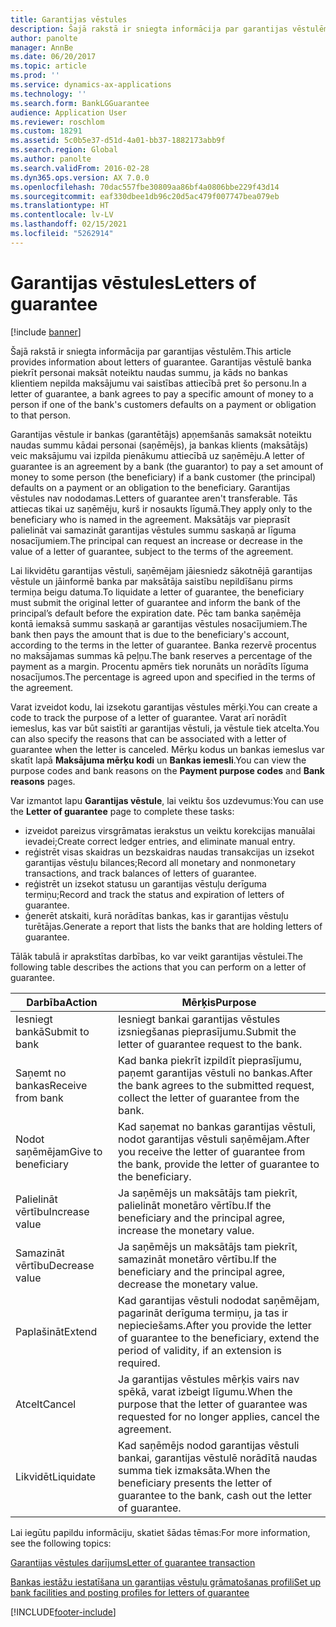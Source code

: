 ```yaml
---
title: Garantijas vēstules
description: Šajā rakstā ir sniegta informācija par garantijas vēstulēm. Garantijas vēstulē banka piekrīt personai maksāt noteiktu naudas summu, ja kāds no bankas klientiem nepilda maksājumu vai saistības attiecībā pret šo personu.
author: panolte
manager: AnnBe
ms.date: 06/20/2017
ms.topic: article
ms.prod: ''
ms.service: dynamics-ax-applications
ms.technology: ''
ms.search.form: BankLGGuarantee
audience: Application User
ms.reviewer: roschlom
ms.custom: 18291
ms.assetid: 5c0b5e37-d51d-4a01-bb37-1882173abb9f
ms.search.region: Global
ms.author: panolte
ms.search.validFrom: 2016-02-28
ms.dyn365.ops.version: AX 7.0.0
ms.openlocfilehash: 70dac557fbe30809aa86bf4a0806bbe229f43d14
ms.sourcegitcommit: eaf330dbee1db96c20d5ac479f007747bea079eb
ms.translationtype: HT
ms.contentlocale: lv-LV
ms.lasthandoff: 02/15/2021
ms.locfileid: "5262914"
---
```

# <a name="letters-of-guarantee"></a><span data-ttu-id="a0bdd-104">Garantijas vēstules</span><span class="sxs-lookup"><span data-stu-id="a0bdd-104">Letters of guarantee</span></span>

[!include [banner](../includes/banner.md)]

<span data-ttu-id="a0bdd-105">Šajā rakstā ir sniegta informācija par garantijas vēstulēm.</span><span class="sxs-lookup"><span data-stu-id="a0bdd-105">This article provides information about letters of guarantee.</span></span> <span data-ttu-id="a0bdd-106">Garantijas vēstulē banka piekrīt personai maksāt noteiktu naudas summu, ja kāds no bankas klientiem nepilda maksājumu vai saistības attiecībā pret šo personu.</span><span class="sxs-lookup"><span data-stu-id="a0bdd-106">In a letter of guarantee, a bank agrees to pay a specific amount of money to a person if one of the bank's customers defaults on a payment or obligation to that person.</span></span> 

<span data-ttu-id="a0bdd-107">Garantijas vēstule ir bankas (garantētājs) apņemšanās samaksāt noteiktu naudas summu kādai personai (saņēmējs), ja bankas klients (maksātājs) veic maksājumu vai izpilda pienākumu attiecībā uz saņēmēju.</span><span class="sxs-lookup"><span data-stu-id="a0bdd-107">A letter of guarantee is an agreement by a bank (the guarantor) to pay a set amount of money to some person (the beneficiary) if a bank customer (the principal) defaults on a payment or an obligation to the beneficiary.</span></span> <span data-ttu-id="a0bdd-108">Garantijas vēstules nav nododamas.</span><span class="sxs-lookup"><span data-stu-id="a0bdd-108">Letters of guarantee aren't transferable.</span></span> <span data-ttu-id="a0bdd-109">Tās attiecas tikai uz saņēmēju, kurš ir nosaukts līgumā.</span><span class="sxs-lookup"><span data-stu-id="a0bdd-109">They apply only to the beneficiary who is named in the agreement.</span></span> <span data-ttu-id="a0bdd-110">Maksātājs var pieprasīt palielināt vai samazināt garantijas vēstules summu saskaņā ar līguma nosacījumiem.</span><span class="sxs-lookup"><span data-stu-id="a0bdd-110">The principal can request an increase or decrease in the value of a letter of guarantee, subject to the terms of the agreement.</span></span> 

<span data-ttu-id="a0bdd-111">Lai likvidētu garantijas vēstuli, saņēmējam jāiesniedz sākotnējā garantijas vēstule un jāinformē banka par maksātāja saistību nepildīšanu pirms termiņa beigu datuma.</span><span class="sxs-lookup"><span data-stu-id="a0bdd-111">To liquidate a letter of guarantee, the beneficiary must submit the original letter of guarantee and inform the bank of the principal’s default before the expiration date.</span></span> <span data-ttu-id="a0bdd-112">Pēc tam banka saņēmēja kontā iemaksā summu saskaņā ar garantijas vēstules nosacījumiem.</span><span class="sxs-lookup"><span data-stu-id="a0bdd-112">The bank then pays the amount that is due to the beneficiary's account, according to the terms in the letter of guarantee.</span></span> <span data-ttu-id="a0bdd-113">Banka rezervē procentus no maksājamas summas kā peļņu.</span><span class="sxs-lookup"><span data-stu-id="a0bdd-113">The bank reserves a percentage of the payment as a margin.</span></span> <span data-ttu-id="a0bdd-114">Procentu apmērs tiek norunāts un norādīts līguma nosacījumos.</span><span class="sxs-lookup"><span data-stu-id="a0bdd-114">The percentage is agreed upon and specified in the terms of the agreement.</span></span> 

<span data-ttu-id="a0bdd-115">Varat izveidot kodu, lai izsekotu garantijas vēstules mērķi.</span><span class="sxs-lookup"><span data-stu-id="a0bdd-115">You can create a code to track the purpose of a letter of guarantee.</span></span> <span data-ttu-id="a0bdd-116">Varat arī norādīt iemeslus, kas var būt saistīti ar garantijas vēstuli, ja vēstule tiek atcelta.</span><span class="sxs-lookup"><span data-stu-id="a0bdd-116">You can also specify the reasons that can be associated with a letter of guarantee when the letter is canceled.</span></span> <span data-ttu-id="a0bdd-117">Mērķu kodus un bankas iemeslus var skatīt lapā **Maksājuma mērķu kodi** un **Bankas iemesli**.</span><span class="sxs-lookup"><span data-stu-id="a0bdd-117">You can view the purpose codes and bank reasons on the **Payment purpose codes** and **Bank reasons** pages.</span></span> 

<span data-ttu-id="a0bdd-118">Var izmantot lapu **Garantijas vēstule**, lai veiktu šos uzdevumus:</span><span class="sxs-lookup"><span data-stu-id="a0bdd-118">You can use the **Letter of guarantee** page to complete these tasks:</span></span>

-   <span data-ttu-id="a0bdd-119">izveidot pareizus virsgrāmatas ierakstus un veiktu korekcijas manuālai ievadei;</span><span class="sxs-lookup"><span data-stu-id="a0bdd-119">Create correct ledger entries, and eliminate manual entry.</span></span>
-   <span data-ttu-id="a0bdd-120">reģistrēt visas skaidras un bezskaidras naudas transakcijas un izsekot garantijas vēstuļu bilances;</span><span class="sxs-lookup"><span data-stu-id="a0bdd-120">Record all monetary and nonmonetary transactions, and track balances of letters of guarantee.</span></span>
-   <span data-ttu-id="a0bdd-121">reģistrēt un izsekot statusu un garantijas vēstuļu derīguma termiņu;</span><span class="sxs-lookup"><span data-stu-id="a0bdd-121">Record and track the status and expiration of letters of guarantee.</span></span>
-   <span data-ttu-id="a0bdd-122">ģenerēt atskaiti, kurā norādītas bankas, kas ir garantijas vēstuļu turētājas.</span><span class="sxs-lookup"><span data-stu-id="a0bdd-122">Generate a report that lists the banks that are holding letters of guarantee.</span></span>

<span data-ttu-id="a0bdd-123">Tālāk tabulā ir aprakstītas darbības, ko var veikt garantijas vēstulei.</span><span class="sxs-lookup"><span data-stu-id="a0bdd-123">The following table describes the actions that you can perform on a letter of guarantee.</span></span>

| <span data-ttu-id="a0bdd-124">Darbība</span><span class="sxs-lookup"><span data-stu-id="a0bdd-124">Action</span></span>              | <span data-ttu-id="a0bdd-125">Mērķis</span><span class="sxs-lookup"><span data-stu-id="a0bdd-125">Purpose</span></span>                                                                                                                   |
|---------------------|---------------------------------------------------------------------------------------------------------------------------|
| <span data-ttu-id="a0bdd-126">Iesniegt bankā</span><span class="sxs-lookup"><span data-stu-id="a0bdd-126">Submit to bank</span></span>      | <span data-ttu-id="a0bdd-127">Iesniegt bankai garantijas vēstules izsniegšanas pieprasījumu.</span><span class="sxs-lookup"><span data-stu-id="a0bdd-127">Submit the letter of guarantee request to the bank.</span></span>                                                                       |
| <span data-ttu-id="a0bdd-128">Saņemt no bankas</span><span class="sxs-lookup"><span data-stu-id="a0bdd-128">Receive from bank</span></span>   | <span data-ttu-id="a0bdd-129">Kad banka piekrīt izpildīt pieprasījumu, paņemt garantijas vēstuli no bankas.</span><span class="sxs-lookup"><span data-stu-id="a0bdd-129">After the bank agrees to the submitted request, collect the letter of guarantee from the bank.</span></span>                            |
| <span data-ttu-id="a0bdd-130">Nodot saņēmējam</span><span class="sxs-lookup"><span data-stu-id="a0bdd-130">Give to beneficiary</span></span> | <span data-ttu-id="a0bdd-131">Kad saņemat no bankas garantijas vēstuli, nodot garantijas vēstuli saņēmējam.</span><span class="sxs-lookup"><span data-stu-id="a0bdd-131">After you receive the letter of guarantee from the bank, provide the letter of guarantee to the beneficiary.</span></span>              |
| <span data-ttu-id="a0bdd-132">Palielināt vērtību</span><span class="sxs-lookup"><span data-stu-id="a0bdd-132">Increase value</span></span>      | <span data-ttu-id="a0bdd-133">Ja saņēmējs un maksātājs tam piekrīt, palielināt monetāro vērtību.</span><span class="sxs-lookup"><span data-stu-id="a0bdd-133">If the beneficiary and the principal agree, increase the monetary value.</span></span>                                                  |
| <span data-ttu-id="a0bdd-134">Samazināt vērtību</span><span class="sxs-lookup"><span data-stu-id="a0bdd-134">Decrease value</span></span>      | <span data-ttu-id="a0bdd-135">Ja saņēmējs un maksātājs tam piekrīt, samazināt monetāro vērtību.</span><span class="sxs-lookup"><span data-stu-id="a0bdd-135">If the beneficiary and the principal agree, decrease the monetary value.</span></span>                                                  |
| <span data-ttu-id="a0bdd-136">Paplašināt</span><span class="sxs-lookup"><span data-stu-id="a0bdd-136">Extend</span></span>              | <span data-ttu-id="a0bdd-137">Kad garantijas vēstuli nododat saņēmējam, pagarināt derīguma termiņu, ja tas ir nepieciešams.</span><span class="sxs-lookup"><span data-stu-id="a0bdd-137">After you provide the letter of guarantee to the beneficiary, extend the period of validity, if an extension is required.</span></span> |
| <span data-ttu-id="a0bdd-138">Atcelt</span><span class="sxs-lookup"><span data-stu-id="a0bdd-138">Cancel</span></span>              | <span data-ttu-id="a0bdd-139">Ja garantijas vēstules mērķis vairs nav spēkā, varat izbeigt līgumu.</span><span class="sxs-lookup"><span data-stu-id="a0bdd-139">When the purpose that the letter of guarantee was requested for no longer applies, cancel the agreement.</span></span>                  |
| <span data-ttu-id="a0bdd-140">Likvidēt</span><span class="sxs-lookup"><span data-stu-id="a0bdd-140">Liquidate</span></span>           | <span data-ttu-id="a0bdd-141">Kad saņēmējs nodod garantijas vēstuli bankai, garantijas vēstulē norādītā naudas summa tiek izmaksāta.</span><span class="sxs-lookup"><span data-stu-id="a0bdd-141">When the beneficiary presents the letter of guarantee to the bank, cash out the letter of guarantee.</span></span>                      |


<span data-ttu-id="a0bdd-142">Lai iegūtu papildu informāciju, skatiet šādas tēmas:</span><span class="sxs-lookup"><span data-stu-id="a0bdd-142">For more information, see the following topics:</span></span>

[<span data-ttu-id="a0bdd-143">Garantijas vēstules darījums</span><span class="sxs-lookup"><span data-stu-id="a0bdd-143">Letter of guarantee transaction</span></span>](tasks/letter-guarantee-transaction.md)

[<span data-ttu-id="a0bdd-144">Bankas iestāžu iestatīšana un garantijas vēstuļu grāmatošanas profili</span><span class="sxs-lookup"><span data-stu-id="a0bdd-144">Set up bank facilities and posting profiles for letters of guarantee</span></span>](tasks/set-up-bank-facilities-posting-profiles.md)




[!INCLUDE[footer-include](../../includes/footer-banner.md)]